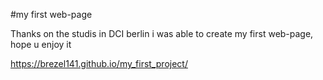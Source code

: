 #my first web-page

Thanks on the studis in DCI berlin i was able to create my first web-page, hope u enjoy it 

https://brezel141.github.io/my_first_project/
